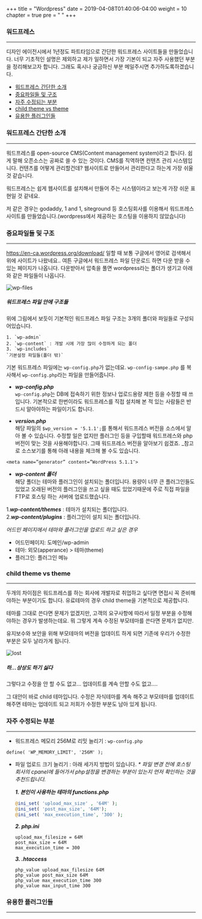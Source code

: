 +++
title = "Wordpress"
date = 2019-04-08T01:40:06-04:00
weight = 10
chapter = true
pre = "<i class='fab fa-wordpress'></i> "
+++

### 워드프레스
***
디자인 에이전시에서 1년정도 파트타임으로 간단한 워드프레스 사이트들을 만들었습니다.
너무 기초적인 설명은 제외하고 제가 일하면서 가장 기본이 되고 자주 사용했던 부분을 정리해보고자 합니다.
그래도 혹시나 궁금하신 부분 메일주시면 추가하도록하겠습니다.

+ [워드프레스 간단한 소개](#wp-section01)
+ [중요파일들 및 구조](#wp-section02)
+ [자주 수정되는 부분](#wp-section03)
+ [child theme vs theme](#wp-section07)
+ [유용한 플러그인들](#wp-section06)


<a name="wp-section01"></a>
### 워드프레스 간단한 소개
___
워드프레스를 open-source CMS(Content management system)라고 합니다.
쉽게 말해 오픈소스는 공짜로 쓸 수 있는 것이다. CMS를 직역하면 컨텐츠 관리 시스템입니다. 컨텐츠를 어떻게 관리할건데? 웹사이트로 만들어서 관리한다고 하는게 가장 쉬울 것 같습니다.

워드프레스는 쉽게 웹사이트를 설치해서 만들어 주는 시스템이라고 보는게 가장 쉬운 표현일 것 같네요.

저 같은 경우는 godaddy, 1 and 1, siteground 등 호스팅회사를 이용해서 워드프레스 사이트를 만들었습니다.(wordpress에서 제공하는 호스팅을 이용하지 않았습니다)

<a name="wp-section02"></a>
### 중요파일들 및 구조
___
https://en-ca.wordpress.org/download/
일할 때 보통 구글에서 영어로 검색해서 위에 사이트가 나왔네요..
여튼 구글에서 워드프레스 파일 단운로드 하면 다운 받을 수 있는 페이지가 나옵니다.
다운받아서 압축을 풀면 wordpress라는 폴더가 생기고 아래와 같은 파일들이 나옵니다.

![wp-files](https://drive.google.com/uc?id=1_y73KWYmrG9e-MguSIcqR5Oq_D11LrJm)
##### 워드프레스 파일 안에 구조들

위에 그림에서 보듯이 기본적인 워드프레스 파일 구조는 3개의 폴더와 파일들로 구성되어있습니다.
```
1. `wp-admin`
2. `wp-content` : 개발 시에 가장 많이 수정하게 되는 폴더
3. `wp-includes`
`기본설정 파일들(폴더 밖)`
```

기본 워드프레스 파일에는 `wp-config.php`가 없는데요.
`wp-config-sampe.php` 를 복사해서 `wp-config.php`라는 파일을 만들어줍니다.

- ***wp-config.php***<br>
`wp-config.php`는 DB에 접속하기 위한 정보나 업로드용량 제한 등을 수정할 때 쓰입니다.
기본적으로 한번이라도 워드프레스를 직접 설치해 본 적 있는 사람들은 반드시 알아야하는 파일이기도 합니다.

- ***version.php***<br>
해당 파일의 `$wp_version = '5.1.1';`를 통해서 워드프레스 버전을 소스에서 알아 볼 수 있습니다. 수정할 일은 없지만 플러그인 등을 구입할때 워드프레스와 php버전이 맞는 것을 사용해야합니다. 그때 워드프레스 버전을 알아보기 쉽겠죠.
_참고로 소스보기를 통해 아래 내용을 체크해 볼 수도 있습니다.
```
<meta name=”generator” content=”WordPress 5.1.1″>
```

- ***wp-content 폴더***<br>
해당 폴더는 테마와 플러그인이 설치되는 폴더입니다.
용량이 너무 큰 플러그인들도 있었고 오래된 버전의 플러그인을 쓰고 싶을 때도 있었기때문에 주로 직접 파일을 FTP로 호스팅 하는 서버에 업로드했습니다.

1.***wp-content/themes*** : 테마가 설치되는 폴더입니다.<br>
2.***wp-content/plugins*** : 플러그인이 설치 되는 폴더입니다.

_어드민 페이지에서 테마와 플러그인을 업로드 하고 싶은 경우_

- 어드민페이지: 도메인/wp-admin<br>
- 테마: 외모(apperance) > 테마(theme)<br>
- 플러그인: 플러그인 메뉴<br>

<a name="wp-section07"></a>
### child theme vs theme
___
두개의 차이점은 워드프레스를 하는 회사에 개발자로 취업하고 싶다면 면접시 꼭 준비해야하는 부분이기도 합니다.
유료테마의 경우 child theme을 기본적으로 제공합니다.

테마를 그대로 쓴다면 문제가 없겠지만, 고객의 요구사항에 따라서 일정 부분을 수정해야하는 경우가 발생하는데요. 뭐 그렇게 계속 수정된 부모테마를 쓴다면 문제가 없지만.

유지보수와 보안을 위해 부모테마의 버전을 업데이트 하게 되면 기존에 우리가 수정한 부분은 모두 날라가게 됩니다.

![lost](https://drive.google.com/uc?id=1qtyAhsay2XTcfyld_L7ZR222moKwnqSE)
##### 하...상상도 하기 싫다

그렇다고 수정을 안 할 수도 없고... 업데이트를 계속 안할 수도 없고....

그 대안이 바로 child 테마입니다. 수정은 자식테마를 계속 해주고 부모테마를 업데이트 해주면 테마는 업데이트 되고 저희가 수정한 부분도 남아 있게 됩니다.

<a name="wp-section03"></a>
### 자주 수정되는 부분
___

- 워드프레스 메모리 256M로 리밋 늘리기 : `wp-config.php`

```
define( 'WP_MEMORY_LIMIT', '256M' );
```

- 파일 업로드 크기 늘리기 : 아래 세가지 방법이 있습니다.
_* 파일 변경 전에 호스팅 회사의 cpanel에 들어가서 php설정을 변경하는 부분이 있는지 먼저 확인하는 것을 추천드립니다._

    ***1. 본인이 사용하는 테마의 functions.php***

    ```php
    @ini_set( 'upload_max_size' , '64M' );
    @ini_set( 'post_max_size', '64M');
    @ini_set( 'max_execution_time', '300' );
    ```
    ***2. php.ini***

    ```
    upload_max_filesize = 64M
    post_max_size = 64M
    max_execution_time = 300
    ```

    ***3. .htaccess***
    ```
    php_value upload_max_filesize 64M
    php_value post_max_size 64M
    php_value max_execution_time 300
    php_value max_input_time 300
    ```


<a name="wp-section06"></a>
### 유용한 플러그인들
___
<!-- lazy loading, cdn, 다중언어
css, js 추가하는 프로그램
도메인 설정: https://support.google.com/a/answer/33353?hl=ko&ref_topic=4445319
g suit 인증 : https://wpforms.com/how-to-securely-send-wordpress-emails-using-gmail-smtp/
-->


